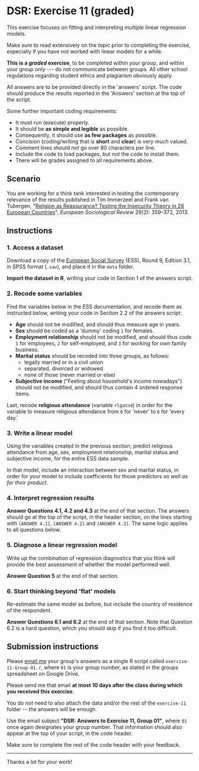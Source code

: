 # DSR: Exercise 11 (graded)

This exercise focuses on fitting and interpreting _multiple_ linear regression models.

Make sure to read extensively on the topic prior to completing the exercise, especially if you have not worked with linear models for a while.

__This is a _graded_ exercise__, to be completed within your group, and within your group _only_ --- do not communicate between groups. All other school regulations regarding student ethics and plagiarism obviously apply.

All answers are to be provided directly in the 'answers' script. The code should produce the results reported in the 'Answers' section at the top of the script.

Some further important coding requirements:

- It must run (execute) properly.
- It should be __as simple and legible__ as possible.
- Consequently, it should use __as few packages__ as possible.
- Concision (coding/writing that is __short__ and __clear__) is _very much_ valued.
- Comment lines should _not_ go over 80 characters per line.
- Include the code to load packages, but _not_ the code to install them.
- There will be grades assigned to all requirements above.

## Scenario

You are working for a think tank interested in testing the contemporary relevance of the results published in Tim Immerzeel and Frank van Tubergen, "[Religion as Reassurance? Testing the Insecurity Theory in 26 European Countries][doi]", _European Sociological Review_ 29(2): 359–372, 2013.

[doi]: https://doi.org/10.1093/esr/jcr072

## Instructions

### 1. Access a dataset

Download a copy of the [European Social Survey][ess] (ESS), Round 9, Edition 3.1, in SPSS format (`.sav`), and place it in the `data` folder.

[ess]: http://www.europeansocialsurvey.org/

__Import the dataset in R__, writing your code in Section 1 of the answers script.

### 2. Recode some variables

Find the variables below in the ESS documentation, and recode them as instructed below, writing your code in Section 2.2 of the answers script:

- __Age__ should not be modified, and should thus measure age in years.
- __Sex__ should be coded as a 'dummy' coding `1` for females.
- __Employment relationship__ should not be modified, and should thus code `1` for employees, `2` for self-employed, and `3` for working for own family business.
- __Marital status__ should be recoded into three groups, as follows:
  - legally married or in a civil union
  - separated, divorced or widowed
  - none of those (never married or else)
- __Subjective income__ ("Feeling about household's income nowadays") should not be modified, and should thus contain 4 ordered response items.

Last, recode __religious attendance__ (variable `rlgatnd`) in order for the variable to measure religious attendance from `0` for 'never' to `6` for 'every day.'

### 3. Write a linear model

Using the variables created in the previous section, predict religious attendance from age, sex, employment relationship, marital status and subjective income, for the entire ESS data sample.

In that model, include an interaction between sex and marital status, in order for your model to include coefficients for those predictors _as well as for their product_.

### 4. Interpret regression results

__Answer Questions 4.1, 4.2 and 4.3__ at the end of that section. The answers should go at the top of the script, in the header section, on the lines starting with `[ANSWER 4.1]`, `[ANSWER 4.2]` and `[ANSWER 4.3]`. The same logic applies to all questions below.

### 5. Diagnose a linear regression model

Write up the combination of regression diagnostics that you think will provide the best assessment of whether the model performed well.

__Answer Question 5__ at the end of that section.

### 6. Start thinking beyond 'flat' models

Re-estimate the same model as before, but include the country of residence of the respondent.

__Answer Questions 6.1 and 6.2__ at the end of that section. Note that Question 6.2 is a hard question, which you should skip if you find it too difficult.

## Submission instructions

Please [email me](mailto:francois.briatte@sciencespo.fr) your group's answers as a single R script called `exercise-11-Group-01.r`, where `01` is your group number, as stated in the groups spreadsheet on Google Drive.

Please send me that email __at most 10 days after the class during which you received this exercise__.

You do _not_ need to also attach the data and/or the rest of the `exercise-11` folder -- the answers will be enough.

Use the email subject __"DSR: Answers to Exercise 11, Group 01"__, where `01` once again designates your group number. That information should also appear at the top of your script, in the code header.

Make sure to complete the rest of the code header with your feedback.

---

Thanks a lot for your work!
